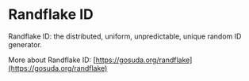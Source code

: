 # Randflake ID

Randflake ID: the distributed, uniform, unpredictable, unique random ID generator.

More about Randflake ID: [https://gosuda.org/randflake](https://gosuda.org/randflake)

